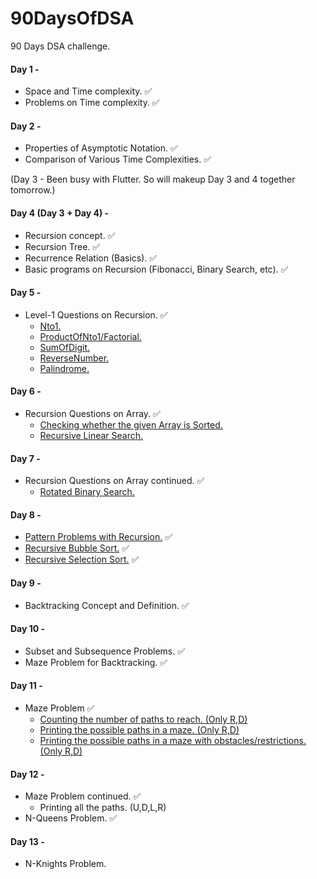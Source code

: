 # 90DaysOfDSA
90 Days DSA challenge.

#### Day 1 - 
- Space and Time complexity. ✅
- Problems on Time complexity. ✅

#### Day 2 -
- Properties of Asymptotic Notation. ✅
- Comparison of Various Time Complexities. ✅

(Day 3 - Been busy with Flutter. So will makeup Day 3 and 4 together tomorrow.) 

#### Day 4 (Day 3 + Day 4) -
- Recursion concept. ✅
- Recursion Tree. ✅
- Recurrence Relation (Basics). ✅
- Basic programs on Recursion (Fibonacci, Binary Search, etc). ✅

#### Day 5 -
- Level-1 Questions on Recursion. ✅
  - [Nto1.](https://github.com/SandeepUrankar/90DaysOfDSA/blob/main/Programs/Recursion/Day-5/Nto1.cpp)
  - [ProductOfNto1/Factorial.](https://github.com/SandeepUrankar/90DaysOfDSA/blob/main/Programs/Recursion/Day-5/ProductOfNto1.cpp)
  - [SumOfDigit.](https://github.com/SandeepUrankar/90DaysOfDSA/blob/main/Programs/Recursion/Day-5/SumOfDigits.cpp)
  - [ReverseNumber.](https://github.com/SandeepUrankar/90DaysOfDSA/blob/main/Programs/Recursion/Day-5/ReverseNumber.cpp)
  - [Palindrome.](https://github.com/SandeepUrankar/90DaysOfDSA/blob/main/Programs/Recursion/Day-5/Palindrome.cpp)

#### Day 6 -
- Recursion Questions on Array. ✅
  - [Checking whether the given Array is Sorted.](https://github.com/SandeepUrankar/90DaysOfDSA/blob/main/Programs/Recursion/Day-6/IsArraySorted.cpp)
  - [Recursive Linear Search.](https://github.com/SandeepUrankar/90DaysOfDSA/blob/main/Programs/Recursion/Day-6/LinearSearch.cpp)

#### Day 7 -
- Recursion Questions on Array continued. ✅
  - [Rotated Binary Search.](https://github.com/SandeepUrankar/90DaysOfDSA/blob/main/Programs/Recursion/Day-7/RotatedBinarySearch.cpp)

#### Day 8 -
- [Pattern Problems with Recursion.](https://github.com/SandeepUrankar/90DaysOfDSA/blob/main/Programs/Recursion/Day-8/Patterns.cpp) ✅ 
- [Recursive Bubble Sort.](https://github.com/SandeepUrankar/90DaysOfDSA/blob/main/Programs/Recursion/Day-8/BubbleSortRecursive.cpp) ✅
- [Recursive Selection Sort.](https://github.com/SandeepUrankar/90DaysOfDSA/blob/main/Programs/Recursion/Day-8/SelectionSortRecursive.cpp) ✅

#### Day 9 - 
- Backtracking Concept and Definition. ✅

#### Day 10 -
- Subset and Subsequence Problems. ✅
- Maze Problem for Backtracking. ✅

#### Day 11 -
- Maze Problem ✅
  - [Counting the number of paths to reach. (Only R,D)](https://github.com/SandeepUrankar/90DaysOfDSA/blob/main/src/Programs/BackTracking/Day_11/Maze.java)
  - [Printing the possible paths in a maze. (Only R,D)](https://github.com/SandeepUrankar/90DaysOfDSA/blob/main/src/Programs/BackTracking/Day_11/Maze.java)
  - [Printing the possible paths in a maze with obstacles/restrictions. (Only R,D)](https://github.com/SandeepUrankar/90DaysOfDSA/blob/main/src/Programs/BackTracking/Day_11/Maze.java)

#### Day 12 -
- Maze Problem continued. ✅
  - Printing all the paths. (U,D,L,R)
- N-Queens Problem. ✅

#### Day 13 -
- N-Knights Problem. 
